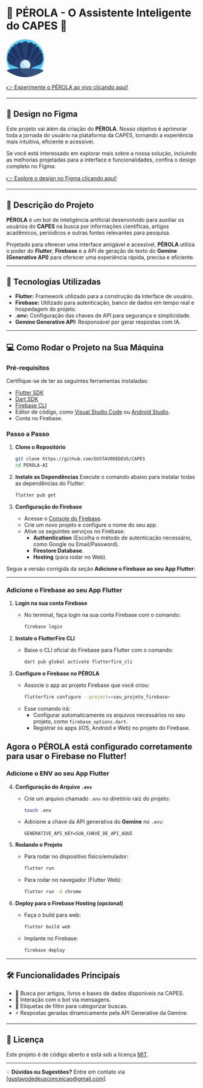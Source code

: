 # 🌟 PÉROLA - O Assistente Inteligente do CAPES 🌟  
![Legenda](./assets/img/perola.png)

[👉 Experimente o PÉROLA ao vivo clicando aqui!](https://capes-e45a9.web.app/)  

---

## 📸 **Design no Figma**

Este projeto vai além da criação do **PÉROLA**. Nosso objetivo é aprimorar toda a jornada do usuário na plataforma da CAPES, tornando a experiência mais intuitiva, eficiente e acessível.  

Se você está interessado em explorar mais sobre a nossa solução, incluindo as melhorias projetadas para a interface e funcionalidades, confira o design completo no Figma:

[👉 Explore o design no Figma clicando aqui!](https://www.figma.com/design/fQtwR9fbTunRKDD8J6fJlV/CAPES?node-id=0-1&t=8DVTEsNA6Lr0lq9E-1)  

---

## 📖 **Descrição do Projeto**
**PÉROLA** é um bot de inteligência artificial desenvolvido para auxiliar os usuários do **CAPES** na busca por informações científicas, artigos acadêmicos, periódicos e outras fontes relevantes para pesquisa.  

Projetado para oferecer uma interface amigável e acessível, **PÉROLA** utiliza o poder do **Flutter**, **Firebase** e a API de geração de texto do **Gemine (Generative API)** para oferecer uma experiência rápida, precisa e eficiente.  

---

## 🚀 **Tecnologias Utilizadas**
- **Flutter:** Framework utilizado para a construção da interface de usuário.  
- **Firebase:** Utilizado para autenticação, banco de dados em tempo real e hospedagem do projeto.  
- **.env:** Configuração das chaves de API para segurança e simplicidade.  
- **Gemine Generative API:** Responsável por gerar respostas com IA.  

---

## 💻 **Como Rodar o Projeto na Sua Máquina**

### **Pré-requisitos**
Certifique-se de ter as seguintes ferramentas instaladas:
- [Flutter SDK](https://docs.flutter.dev/get-started/install)  
- [Dart SDK](https://dart.dev/get-dart)  
- [Firebase CLI](https://firebase.google.com/docs/cli)  
- Editor de código, como [Visual Studio Code](https://code.visualstudio.com/) ou [Android Studio](https://developer.android.com/studio).  
- Conta no Firebase.  

### **Passo a Passo**

1. **Clone o Repositório**
   ```bash
   git clone https://github.com/GUSTAV0DEDEUS/CAPES
   cd PEROLA-AI
   ```

2. **Instale as Dependências**
   Execute o comando abaixo para instalar todas as dependências do Flutter:  
   ```bash
   flutter pub get
   ```

3. **Configuração do Firebase**
   - Acesse o [Console do Firebase](https://console.firebase.google.com/).
   - Crie um novo projeto e configure o nome do seu app.  
   - Ative os seguintes serviços no Firebase:  
     - **Authentication** (Escolha o método de autenticação necessário, como Google ou Email/Password).  
     - **Firestore Database**.  
     - **Hosting** (para rodar no Web).  

  Segue a versão corrigida da seção **Adicione o Firebase ao seu App Flutter**:

---

### **Adicione o Firebase ao seu App Flutter**

1. **Login na sua conta Firebase**  
   - No terminal, faça login na sua conta Firebase com o comando:  
     ```bash
     firebase login
     ```

2. **Instale o FlutterFire CLI**  
   - Baixe o CLI oficial do Firebase para Flutter com o comando:  
     ```bash
     dart pub global activate flutterfire_cli
     ```

3. **Configure o Firebase no PÉROLA**  
   - Associe o app ao projeto Firebase que você criou:  
     ```bash
     flutterfire configure --project=<seu_projeto_firebase>
     ```
   - Esse comando irá:
     - Configurar automaticamente os arquivos necessários no seu projeto, como `firebase_options.dart`.
     - Registrar os apps (iOS, Android e Web) no projeto do Firebase.

Agora o **PÉROLA** está configurado corretamente para usar o Firebase no Flutter!
---

### **Adicione o ENV ao seu App Flutter**

4. **Configuração do Arquivo `.env`**
   - Crie um arquivo chamado `.env` no diretório raiz do projeto:
     ```bash
     touch .env
     ```
   - Adicione a chave da API generativa do **Gemine** no `.env`:
     ```env
     GENERATIVE_API_KEY=SUA_CHAVE_DE_API_AQUI
     ```

5. **Rodando o Projeto**
   - Para rodar no dispositivo físico/emulador:
     ```bash
     flutter run
     ```
   - Para rodar no navegador (Flutter Web):
     ```bash
     flutter run -d chrome
     ```

6. **Deploy para o Firebase Hosting (opcional)**
   - Faça o build para web:
     ```bash
     flutter build web
     ```
   - Implante no Firebase:
     ```bash
     firebase deploy
     ```

---

## 🛠️ **Funcionalidades Principais**
- 🔎 Busca por artigos, livros e bases de dados disponíveis na CAPES.  
- 💬 Interação com o bot via mensagens.  
- 📂 Etiquetas de filtro para categorizar buscas.  
- ⚡ Respostas geradas dinamicamente pela API Generative da Gemine.  

---

## 📝 **Licença**
Este projeto é de código aberto e está sob a licença [MIT](LICENSE).  

---

💡 **Dúvidas ou Sugestões?** Entre em contato via [gustavodedeusconceicao@gmail.com].
